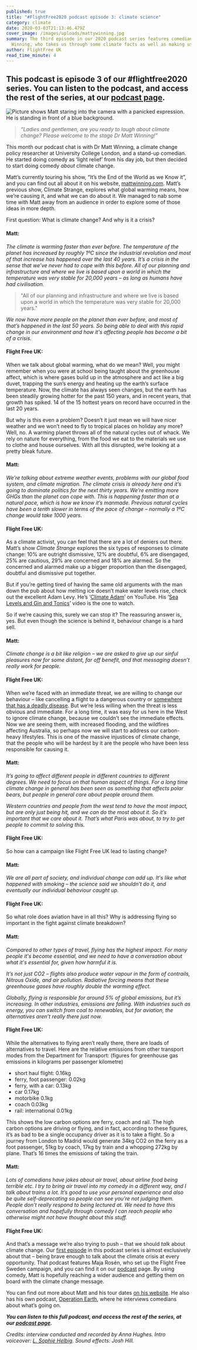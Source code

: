 ```yaml
---
published: true
title: "#FlightFree2020 podcast episode 3: climate science"
category: climate
date: 2020-03-03T21:13:46.479Z
cover_image: /images/uploads/mattywinning.jpg
summary: The third episode in our 2020 podcast series features comedian Dr Matt
  Winning, who takes us through some climate facts as well as making us laugh
author: FlightFree UK
read_time_minute: 4
---
```

## This podcast is episode 3 of our #flightfree2020 series. You can listen to the podcast, and access the rest of the series, at our [podcast page](https://flightfree.co.uk/podcast/).

![Picture shows Matt staring into the camera with a panicked expression. He is standing in front of a blue background. ](/images/uploads/mattywinning.jpg)

> *“Ladies and gentlemen, are you ready to laugh about climate change? Please welcome to the stage Dr Matt Winning!”*

This month our podcast chat is with Dr Matt Winning, a climate change policy researcher at University College London, and a stand-up comedian. He started doing comedy as ‘light relief’ from his day job, but then decided to start doing comedy *about* climate change.

Matt’s currently touring his show, “It’s the End of the World as we Know it”, and you can find out all about it on his website, [mattwinning.com](www.mattwinning.com). Matt’s previous show, Climate Strange, explores what global warming means, how we’re causing it, and what we can do about it. We managed to nab some time with Matt away from an audience in order to explore some of those ideas in more depth.

First question: What is climate change? And why is it a crisis?

#### Matt:

*The climate is warming faster than ever before. The temperature of the planet has increased by roughly 1ºC since the industrial revolution and most of that increase has happened over the last 40 years. It’s a crisis in the sense that we’ve never had to cope with this before. All of our planning and infrastructure and where we live is based upon a world in which the temperature was very stable for 20,000 years – as long as humans have had civilisation.*

> "All of our planning and infrastructure and where we live is based upon a world in which the temperature was very stable for 20,000 years."

*We now have more people on the planet than ever before, and most of that’s happened in the last 50 years. So being able to deal with this rapid change in our environment and how it's affecting people has become a bit of a crisis.*

#### Flight Free UK:

When we talk about global warming, what do we mean? Well, you might remember when you were at school being taught about the greenhouse affect, which is where gases build up in the atmosphere and act like a big duvet, trapping the sun’s energy and heating up the earth’s surface temperature. Now, the climate has always seen changes, but the earth has been steadily growing hotter for the past 150 years, and in recent years, that growth has spiked. 14 of the 15 hottest years on record have occurred in the last 20 years.

But why is this even a problem? Doesn’t it just mean we will have nicer weather and we won’t need to fly to tropical places on holiday any more? Well, no. A warming planet throws all of the natural cycles out of whack. We rely on nature for everything, from the food we eat to the materials we use to clothe and house ourselves. With all this disrupted, we’re looking at a pretty bleak future. 

#### Matt:

*We’re talking about extreme weather events, problems with our global food system, and climate migration. The climate crisis is already here and it’s going to dominate politics for the next thirty years. We’re emitting more GHGs than the planet can cope with. This is happening faster than at a natural pace, which is how we know it’s manmade. Previous natural cycles have been a tenth slower in terms of the pace of change – normally a 1ºC change would take 1000 years.*

#### Flight Free UK:

As a climate activist, you can feel that there are a lot of deniers out there. Matt’s show *Climate Strange* explores the six types of responses to climate change: 10% are outright dismissive, 12% are doubtful, 6% are disengaged, 25% are cautious, 29% are concerned and 18% are alarmed. So the concerned and alarmed make up a bigger proportion than the disengaged, doubtful and dismissive put together.

But if you’re getting tired of having the same old arguments with the man down the pub about how melting ice doesn’t make water levels rise, check out the excellent Adam Levy. He’s ‘[Climate Adam](https://www.youtube.com/user/ClimateAdam/featured)’ on YouTube. His ‘[Sea Levels and Gin and Tonics](https://www.youtube.com/watch?v=8zx8MOvFLxM)’ video is the one to watch.

So if we’re causing this, surely we can stop it? The reassuring answer is, yes. But even though the science is behind it, behaviour change is a hard sell.

#### Matt:

*Climate change is a bit like religion – we are asked to give up our sinful pleasures now for some distant, far off benefit, and that messaging doesn’t really work for people.*

#### Flight Free UK:

When we’re faced with an immediate threat, we are willing to change our behaviour – like cancelling a flight to a dangerous country or [somewhere that has a deadly disease](https://flightfree.co.uk/post/the-global-carbon-health-emergency/). But we’re less willing when the threat is less obvious and immediate. For a long time, it was easy for us here in the West to ignore climate change, because we couldn’t see the immediate effects. Now we are seeing them, with increased flooding, and the wildfires affecting Australia, so perhaps now we will start to address our carbon-heavy lifestyles. This is one of the massive injustices of climate change, that the people who will be hardest by it are the people who have been less responsible for causing it.

#### Matt:

*It’s going to affect different people in different countries to different degrees. We need to focus on that human aspect of things. For a long time climate change in general has been seen as something that affects polar bears, but people in general care about people around them.*

*Western countries and people from the west tend to have the most impact, but are only just being hit, and we can do the most about it. So it’s important that we care about it. That’s what Paris was about, to try to get people to commit to solving this.*

#### Flight Free UK:

So how can a campaign like Flight Free UK lead to lasting change?

#### Matt:

*We are all part of society, and individual change can add up. It's like what happened with smoking – the science said we shouldn’t do it, and eventually our individual behaviour caught up.*

#### Flight Free UK:

So what role does aviation have in all this? Why is addressing flying so important in the fight against climate breakdown?

#### Matt:

*Compared to other types of travel, flying has the highest impact. For many people it's become essential, and we need to have a conversation about what it's essential for, given how harmful it is.*

*It’s not just CO2 – flights also produce water vapour in the form of contrails, Nitrous Oxide, and air pollution. Radiative forcing means that these greenhouse gases have roughly double the warming effect.*

*Globally, flying is responsible for around 5% of global emissions, but it’s increasing. In other industries, emissions are falling. With industries such as energy, you can switch from coal to renewables, but for aviation, the alternatives aren’t really there just now.*

#### Flight Free UK:

While the alternatives to flying aren’t really there, there are loads of alternatives to travel. Here are the relative emissions from other transport modes from the Department for Transport: (figures for greenhouse gas emissions in kilograms per passenger kilometre)

* short haul flight: 0.16kg
* ferry, foot passenger: 0.02kg
* ferry, with a car: 0.13kg
* car 0.17kg
* motorbike 0.1kg
* coach 0.03kg
* rail: international 0.01kg

This shows the low carbon options are ferry, coach and rail. The high carbon options are driving or flying, and in fact, according to these figures, it’s as bad to be a single occupancy driver as it is to take a flight. So a journey from London to Madrid would generate 34kg CO2 on the ferry as a foot passenger, 51kg by coach, 17kg by train and a whopping 272kg by plane. That’s 16 times the emissions of taking the train.

#### Matt:

*Lots of comedians have jokes about air travel, about airline food being terrible etc. I try to bring air travel into my comedy in a different way, and I talk about trains a lot. It’s good to use your personal experience and also be quite self-deprecating so people can see you’re not judging them. People don’t really respond to being lectured at. We need to have this conversation and hopefully through comedy I can reach people who otherwise might not have thought about this stuff.*

#### Flight Free UK:

And that’s a message we’re also trying to push – that we should *talk* about climate change. Our [first episode](https://www.podbean.com/eu/pb-jbxvs-ceec5e) in this podcast series is almost exclusively about that – being brave enough to talk about the climate crisis at every opportunity. That podcast features Maja Rosén, who set up the Flight Free Sweden campaign, and you can find it on our [podcast](https://flightfree.co.uk/podcast/) page. By using comedy, Matt is hopefully reaching a wider audience and getting them on board with the climate change message.

You can find out more about Matt and his tour dates [on his website](http://www.mattwinning.com). He also has his own podcast, [Operation Earth](http://www.mattwinning.com/opearthpod), where he interviews comedians about what’s going on. 

***You can listen to this full podcast, and access the rest of the series, at our [podcast page](https://flightfree.co.uk/podcast/).***

*Credits: interview conducted and recorded by Anna Hughes. Intro voiceover: [L. Sophie Helbig](http://lshelbig.com). Sound effects: Josh Hill.*